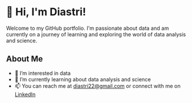 # 👋 Hi, I'm Diastri!

Welcome to my GitHub portfolio. I'm passionate about data and am currently on a journey of learning and exploring the world of data analysis and science.

## About Me

- 👀 I’m interested in data
- 🌱 I’m currently learning about data analysis and science
- 📫 You can reach me at [diastri22@gmail.com](mailto:diastri22@gmail.com) or connect with me on [LinkedIn](https://www.linkedin.com/in/diastri/)
